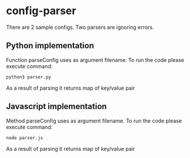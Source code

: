 # config-parser

There are 2 sample configs. Two parsers are ignoring errors. 

## Python implementation
Function parseConfig uses as argument filename.
To run the code please execute command:
```
python3 parser.py
```
As a result of parsing it returns map of key/value pair


## Javascript implementation
Method parseConfig uses as argument filename.
To run the code please execute command:
```
node parser.js
```
As a result of parsing it returns map of key/value pair